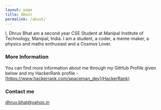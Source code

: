 ```yaml
---
layout: page
title: About
permalink: /about/
---
```


I, Dhruv Bhat am a second year CSE Student at Manipal Institute of Technology, Manipal, India.
I am a student, a coder, a meme-maker, a physics and maths enthusiast and a Cosmos Lover.

### More Information
You can find more information about me through my GitHub Profile given below and my HackerRank profile - [https://www.hackerrank.com/spaceman_dev](HackerRank)

### Contact me

[dhruv.bhat@yahoo.in](mailto:dhruv.bhat@yahoo.in)
